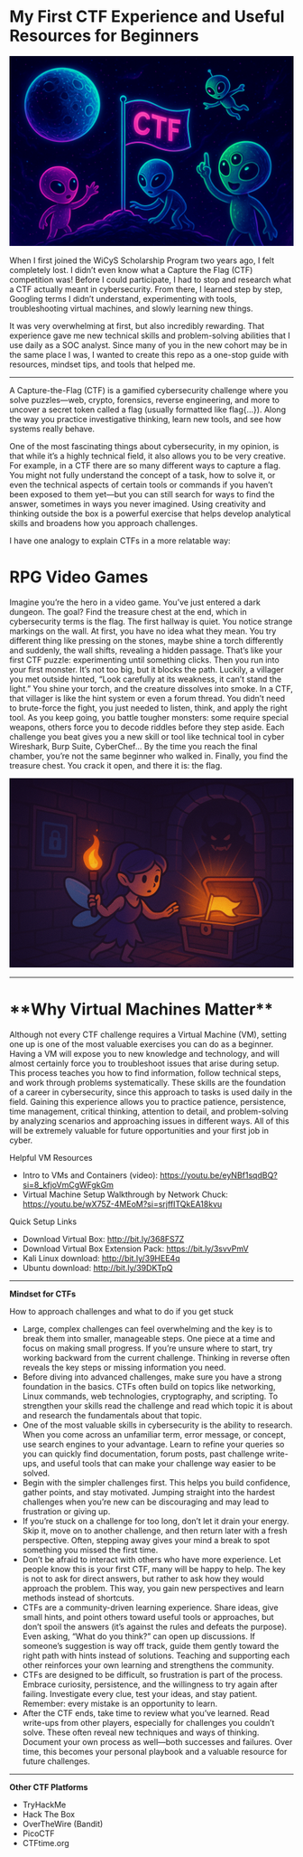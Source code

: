 # My First CTF Experience and Useful Resources for Beginners

![image alt](https://github.com/dita-cyber/My-First-CTF/blob/2adddd13f7b6efc962ac516ff8d1b8e17affde01/CTF.png)

When I first joined the WiCyS Scholarship Program two years ago, I felt completely lost. I didn’t even know what a Capture the Flag (CTF) competition was! Before I could participate, I had to stop and research what a CTF actually meant in cybersecurity. From there, I learned step by step, Googling terms I didn’t understand, experimenting with tools, troubleshooting virtual machines, and slowly learning new things. 

It was very overwhelming at first, but also incredibly rewarding. That experience gave me new technical skills and problem-solving abilities that I use daily as a SOC analyst. Since many of you in the new cohort may be in the same place I was, I wanted to create this repo as a one-stop guide with resources, mindset tips, and tools that helped me.

____

A Capture-the-Flag (CTF) is a gamified cybersecurity challenge where you solve puzzles—web, crypto, forensics, reverse engineering, and more to uncover a secret token called a flag (usually formatted like flag{...}). Along the way you practice investigative thinking, learn new tools, and see how systems really behave.

One of the most fascinating things about cybersecurity, in my opinion, is that while it’s a highly technical field, it also allows you to be very creative. For example, in a CTF there are so many different ways to capture a flag. You might not fully understand the concept of a task, how to solve it, or even the technical aspects of certain tools or commands if you haven’t been exposed to them yet—but you can still search for ways to find the answer, sometimes in ways you never imagined. Using creativity and thinking outside the box is a powerful exercise that helps develop analytical skills and broadens how you approach challenges.

I have one analogy to explain CTFs in a more relatable way:

<h1> RPG Video Games </h1> 

Imagine you’re the hero in a video game. You’ve just entered a dark dungeon. The goal? Find the treasure chest at the end, which in cybersecurity terms is the flag. The first hallway is quiet. You notice strange markings on the wall. At first, you have no idea what they mean. You try different thing like pressing on the stones, maybe shine a torch differently and suddenly, the wall shifts, revealing a hidden passage. That’s like your first CTF puzzle: experimenting until something clicks. Then you run into your first monster. It’s not too big, but it blocks the path. Luckily, a villager you met outside hinted, “Look carefully at its weakness, it can’t stand the light.” You shine your torch, and the creature dissolves into smoke. In a CTF, that villager is like the hint system or even a forum thread. You didn’t need to brute-force the fight, you just needed to listen, think, and apply the right tool. As you keep going, you battle tougher monsters: some require special weapons, others force you to decode riddles before they step aside. Each challenge you beat gives you a new skill or tool like technical tool in cyber Wireshark, Burp Suite, CyberChef... By the time you reach the final chamber, you’re not the same beginner who walked in. Finally, you find the treasure chest. You crack it open, and there it is: the flag.

![image alt](https://github.com/dita-cyber/My-First-CTF/blob/fa53d31364bd88e7d24ada62028602559c20b9e3/CTFRPG.png)
____

<h1> **Why Virtual Machines Matter**</h1> 

Although not every CTF challenge requires a Virtual Machine (VM), setting one up is one of the most valuable exercises you can do as a beginner. Having a VM will expose you to new knowledge and technology, and will almost certainly force you to troubleshoot issues that arise during setup. This process teaches you how to find information, follow technical steps, and work through problems systematically. These skills are the foundation of a career in cybersecurity, since this approach to tasks is used daily in the field. Gaining this experience allows you to practice patience, persistence, time management, critical thinking, attention to detail, and problem-solving by analyzing scenarios and approaching issues in different ways. All of this will be extremely valuable for future opportunities and your first job in cyber.

Helpful VM Resources

- Intro to VMs and Containers (video): https://youtu.be/eyNBf1sqdBQ?si=8_kfjoVmCgWFgkGm
- Virtual Machine Setup Walkthrough by Network Chuck: https://youtu.be/wX75Z-4MEoM?si=srjffITQkEA18kvu
  
Quick Setup Links

- Download Virtual Box: http://bit.ly/368FS7Z
- Download Virtual Box Extension Pack: https://bit.ly/3svvPmV
- Kali Linux download: http://bit.ly/39HEE4q
- Ubuntu download: http://bit.ly/39DKTpQ
____

**Mindset for CTFs**

How to approach challenges and what to do if you get stuck

- Large, complex challenges can feel overwhelming and the key is to break them into smaller, manageable steps. One piece at a time and focus on making small progress. If you’re unsure where to start, try working backward from the current challenge. Thinking in reverse often reveals the key steps or missing information you need.
- Before diving into advanced challenges, make sure you have a strong foundation in the basics. CTFs often build on topics like networking, Linux commands, web technologies, cryptography, and scripting. To strengthen your skills read the challenge and read which topic it is about and research the fundamentals about that topic. 
- One of the most valuable skills in cybersecurity is the ability to research. When you come across an unfamiliar term, error message, or concept, use search engines to your advantage. Learn to refine your queries so you can quickly find documentation, forum posts, past challenge write-ups, and useful tools that can make your challenge way easier to be solved. 
- Begin with the simpler challenges first. This helps you build confidence, gather points, and stay motivated. Jumping straight into the hardest challenges when you’re new can be discouraging and may lead to frustration or giving up.
- If you’re stuck on a challenge for too long, don’t let it drain your energy. Skip it, move on to another challenge, and then return later with a fresh perspective. Often, stepping away gives your mind a break to spot something you missed the first time.
- Don’t be afraid to interact with others who have more experience. Let people know this is your first CTF, many will be happy to help. The key is not to ask for direct answers, but rather to ask how they would approach the problem. This way, you gain new perspectives and learn methods instead of shortcuts.
- CTFs are a community-driven learning experience. Share ideas, give small hints, and point others toward useful tools or approaches, but don’t spoil the answers (it’s against the rules and defeats the purpose). Even asking, “What do you think?” can open up discussions. If someone’s suggestion is way off track, guide them gently toward the right path with hints instead of solutions. Teaching and supporting each other reinforces your own learning and strengthens the community.
- CTFs are designed to be difficult, so frustration is part of the process. Embrace curiosity, persistence, and the willingness to try again after failing. Investigate every clue, test your ideas, and stay patient. Remember: every mistake is an opportunity to learn.
- After the CTF ends, take time to review what you’ve learned. Read write-ups from other players, especially for challenges you couldn’t solve. These often reveal new techniques and ways of thinking. Document your own process as well—both successes and failures. Over time, this becomes your personal playbook and a valuable resource for future challenges.

____

**Other CTF Platforms**

- TryHackMe
- Hack The Box
- OverTheWire (Bandit)
- PicoCTF
- CTFtime.org


